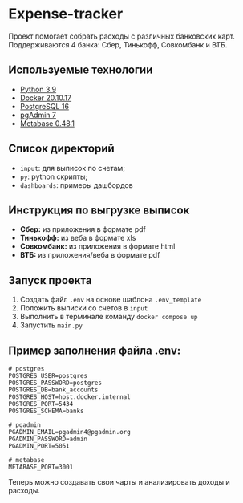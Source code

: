 # Expense-tracker

Проект помогает собрать расходы с различных банковских карт. Поддерживаются 4 банка: Сбер, Тинькофф, Совкомбанк и ВТБ.

## Используемые технологии

- [Python 3.9](https://www.python.org/)
- [Docker 20.10.17](https://docs.docker.com/)
- [PostgreSQL 16](https://www.postgresql.org/)
- [pgAdmin 7](https://www.pgadmin.org/)
- [Metabase 0.48.1](https://www.metabase.com/)

## Список директорий
- ```input```: для выписок по счетам;
- ```py```: python скрипты;
- ```dashboards```: примеры дашбордов

## Инструкция по выгрузке выписок
- **Сбер:** из приложения в формате pdf
- **Тинькофф:** из веба в формате xls
- **Совкомбанк:** из приложения в формате html
- **ВТБ:** из приложения/веба в формате pdf

## Запуск проекта
1. Создать файл ```.env``` на основе шаблона ```.env_template```
2. Положить выписки со счетов в ```input```
3. Выполнить в терминале команду ```docker compose up```
4. Запустить ```main.py```

## Пример заполнения файла .env:
```
# postgres
POSTGRES_USER=postgres
POSTGRES_PASSWORD=postgres
POSTGRES_DB=bank_accounts
POSTGRES_HOST=host.docker.internal
POSTGRES_PORT=5434
POSTGRES_SCHEMA=banks

# pgadmin
PGADMIN_EMAIL=pgadmin4@pgadmin.org
PGADMIN_PASSWORD=admin
PGADMIN_PORT=5051

# metabase
METABASE_PORT=3001
```

Теперь можно создавать свои чарты и анализировать доходы и расходы.
